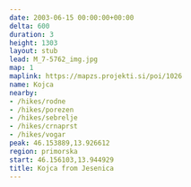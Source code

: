 ```yaml
---
date: 2003-06-15 00:00:00+00:00
delta: 600
duration: 3
height: 1303
layout: stub
lead: M_7-5762_img.jpg
map: 1
maplink: https://mapzs.projekti.si/poi/1026
name: Kojca
nearby:
- /hikes/rodne
- /hikes/porezen
- /hikes/sebrelje
- /hikes/crnaprst
- /hikes/vogar
peak: 46.153889,13.926612
region: primorska
start: 46.156103,13.944929
title: Kojca from Jesenica
---
```

